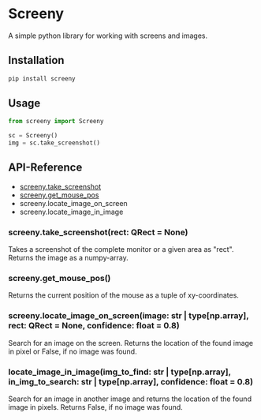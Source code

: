 # Screeny
A simple python library for working with screens and images.

## Installation

```sh
pip install screeny
```

## Usage

```python
from screeny import Screeny

sc = Screeny()
img = sc.take_screenshot()
```

## API-Reference

* [screeny.take_screenshot](#screenytake_screenshotrect-qrect--none)
* [screeny.get_mouse_pos](#screenyget_mouse_pos)
* screeny.locate_image_on_screen
* screeny.locate_image_in_image


### screeny.take_screenshot(rect: QRect = None)

Takes a screenshot of the complete monitor or a given area as "rect".
Returns the image as a numpy-array.

### screeny.get_mouse_pos()
        
Returns the current position of the mouse as a tuple of xy-coordinates.

### screeny.locate_image_on_screen(image: str | type[np.array], rect: QRect = None, confidence: float = 0.8)

Search for an image on the screen.
Returns the location of the found image in pixel or False, if no image was found.

### locate_image_in_image(img_to_find: str | type[np.array], in_img_to_search: str | type[np.array], confidence: float = 0.8)

Search for an image in another image and returns the location of the found image in pixels.
Returns False, if no image was found.
